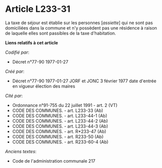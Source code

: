 # Article L233-31

La taxe de séjour est établie sur les personnes [*assiette*] qui ne sont pas domiciliées dans la commune et n'y possèdent pas
une résidence à raison de laquelle elles sont passibles de la taxe d'habitation.

**Liens relatifs à cet article**

_Codifié par_:

  - Décret n°77-90 1977-01-27

_Créé par_:

  - Décret n°77-90 1977-01-27 JORF et JONC 3 février 1977 date d'entrée en vigueur élection des maires

_Cité par_:

  - Ordonnance n°91-755 du 22 juillet 1991 - art. 2 (VT)
  - CODE DES COMMUNES. - art. L233-33 (Ab)
  - CODE DES COMMUNES. - art. L233-44-1 (Ab)
  - CODE DES COMMUNES. - art. L233-44-2 (Ab)
  - CODE DES COMMUNES. - art. L233-44-3 (Ab)
  - CODE DES COMMUNES. - art. R*233-47 (Ab)
  - CODE DES COMMUNES. - art. R233-50 (Ab)
  - CODE DES COMMUNES. - art. R233-60-4 (Ab)

_Anciens textes_:

  - Code de l'administration communale 217
